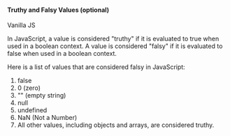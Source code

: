 #### Truthy and Falsy Values (optional)

Vanilla JS

In JavaScript, a value is considered "truthy" if it is evaluated to true when used in a boolean context. A value is considered "falsy" if it is evaluated to false when used in a boolean context.

Here is a list of values that are considered falsy in JavaScript:

1. false
2. 0 (zero)
3. "" (empty string)
4. null
5. undefined
6. NaN (Not a Number)
7. All other values, including objects and arrays, are considered truthy.
